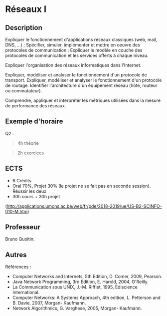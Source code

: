 # Réseaux I

## Description

Expliquer le fonctionnement d'applications réseaux classiques (web, mail, DNS, ...) ;
Spécifier, simuler, implémenter et mettre en oeuvre des protocoles de communication ;
Expliquer le modèle en couche des protocoles de communication et les services offerts à chaque niveau.

Expliquer l'organisation des réseaux informatiques dans l'Internet.

Expliquer, modéliser et analyser le fonctionnement d'un protocole de transport.
Expliquer, modéliser et analyser le fonctionnement d'un protocole de routage.
Identifier l'architecture d'un équipement réseau (hôte, routeur ou commutateur).

Comprendre, appliquer et interpréter les métriques utilisées dans la mesure de performance des réseaux.

## Exemple d'horaire

Q2 :
> 4h théorie

> 2h exercices


## ECTS

* 6 Crédits
* Oral 70%, Projet 30% (le projet ne se fait pas en seconde session). Réussir les deux
* 30h cours + 30h projet

(http://applications.umons.ac.be/web/fr/pde/2018-2019/ue/US-B2-SCINFO-010-M.htm)

## Professeur

Bruno Quoitin.

## Autres

Références :

* Computer Networks and Internets, 5th Edition, D. Comer, 2009, Pearson.
* Java Network Programming, 3rd Edition, E. Harold, 2004, O'Reilly.
* La Communication sous UNIX, J.-M. Rifflet, 1995, Ediscience International.
* Computer Networks: A Systems Approach, 4th edition, L. Petterson and B. Davie, 2007, Morgan- Kaufmann.
* Network Algorithmics, G. Varghese, 2005, Morgan- Kaufmann.
